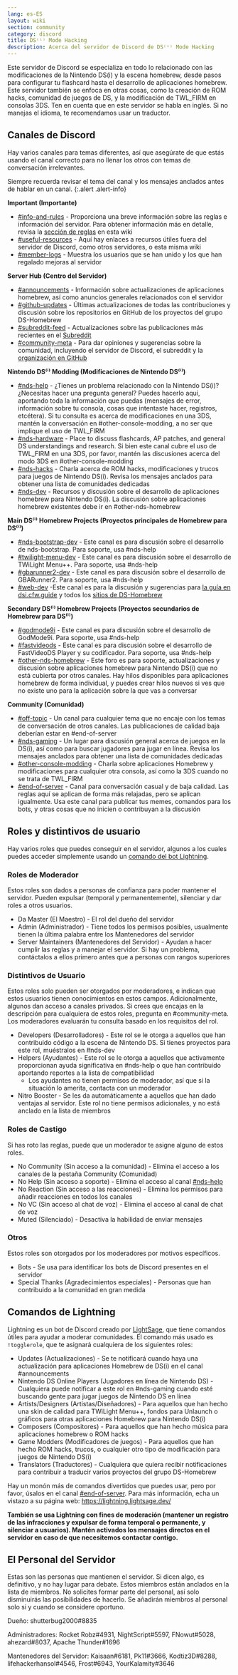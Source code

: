 ```yaml
---
lang: es-ES
layout: wiki
section: community
category: discord
title: DS⁽ⁱ⁾ Mode Hacking
description: Acerca del servidor de Discord de DS⁽ⁱ⁾ Mode Hacking
---
```


Este servidor de Discord se especializa en todo lo relacionado con las modificaciones de la Nintendo DS(i) y la escena homebrew, desde pasos para configurar tu flashcard hasta el desarrollo de aplicaciones homebrew. Este servidor también se enfoca en otras cosas, como la creación de ROM hacks, comunidad de juegos de DS, y la modificación de TWL_FIRM en consolas 3DS. Ten en cuenta que en este servidor se habla en inglés. Si no manejas el idioma, te recomendamos usar un traductor.

## Canales de Discord
Hay varios canales para temas diferentes, así que asegúrate de que estás usando el canal correcto para no llenar los otros con temas de conversación irrelevantes.

Siempre recuerda revisar el tema del canal y los mensajes anclados antes de hablar en un canal.
{:.alert .alert-info}

**Important (Importante)**
- [#info-and-rules][info-and-rules] - Proporciona una breve información sobre las reglas e información del servidor. Para obtener información más en detalle, revisa la [sección de reglas](discord-rules) en esta wiki
- [#useful-resources][useful-resources] - Aquí hay enlaces a recursos útiles fuera del servidor de Discord, como otros servidores, o esta misma wiki
- [#member-logs][member-logs] - Muestra los usuarios que se han unido y los que han regalado mejoras al servidor

**Server Hub (Centro del Servidor)**
- [#announcements][announcements] - Información sobre actualizaciones de aplicaciones homebrew, así como anuncios generales relacionados con el servidor
- [#github-updates][github-updates] - Últimas actualizaciones de todas las contribuciones y discusión sobre los repositorios en GitHub de los proyectos del grupo DS-Homebrew
- [#subreddit-feed][subreddit-feed] - Actualizaciones sobre las publicaciones más recientes en el [Subreddit](https://reddit.com/r/NDSBrew)
- [#community-meta][community-meta] - Para dar opiniones y sugerencias sobre la comunidad, incluyendo el servidor de Discord, el subreddit y la [organización en GitHub](http://github.com/DS-Homebrew)

**Nintendo DS⁽ⁱ⁾ Modding (Modificaciones de Nintendo DS⁽ⁱ⁾)**
- [#nds-help][nds-help] - ¿Tienes un problema relacionado con la Nintendo DS(i)? ¿Necesitas hacer una pregunta general? Puedes hacerlo aquí, aportando toda la información que puedas (mensajes de error, información sobre tu consola, cosas que intentaste hacer, registros, etcétera). Si tu consulta es acerca de modificaciones en una 3DS, mantén la conversación en #other-console-modding, a no ser que implique el uso de TWL_FIRM
- [#nds-hardware][nds-hardware] - Place to discuss flashcards, AP patches, and general DS understandings and research. Si bien este canal cubre el uso de TWL_FIRM en una 3DS, por favor, mantén las discusiones acerca del modo 3DS en #other-console-modding
- [#nds-hacks][nds-hacks] - Charla acerca de ROM hacks, modificaciones y trucos para juegos de Nintendo DS(i). Revisa los mensajes anclados para obtener una lista de comunidades dedicadas
- [#nds-dev][nds-dev] - Recursos y discusión sobre el desarrollo de aplicaciones homebrew para Nintendo DS(i). La discusión sobre aplicaciones homebrew existentes debe ir en #other-nds-homebrew

**Main DS⁽ⁱ⁾ Homebrew Projects (Proyectos principales de Homebrew para DS⁽ⁱ⁾)**
- [#nds-bootstrap-dev][nds-bootstrap-dev] - Este canal es para discusión sobre el desarrollo de nds-bootstrap. Para soporte, usa #nds-help
- [#twilight-menu-dev][twilight-menu-dev] - Este canal es para discusión sobre el desarrollo de TWiLight Menu++. Para soporte, usa #nds-help
- [#gbarunner2-dev][gbarunner2-dev] - Este canal es para discusión sobre el desarrollo de GBARunner2. Para soporte, usa #nds-help
- [#web-dev][web-dev] -Este canal es para la discusión y sugerencias para [la guía en dsi.cfw.guide](https://dsi.cfw.guide/) y todos los [sitios de DS-Homebrew](https://ds-homebrew.com/)

**Secondary DS⁽ⁱ⁾ Homebrew Projects (Proyectos secundarios de Homebrew para DS⁽ⁱ⁾)**
- [#godmode9i][godmode9i] - Este canal es para discusión sobre el desarrollo de GodMode9i. Para soporte, usa #nds-help
- [#fastvideods][fastvideods] - Este canal es para discusión sobre el desarrollo de FastVideoDS Player y su codificador. Para soporte, usa #nds-help
- [#other-nds-homebrew][other-nds-homebrew] - Este foro es para soporte, actualizaciones y discusión sobre aplicaciones homebrew para Nintendo DS(i) que no está cubierta por otros canales. Hay hilos disponibles para aplicaciones homebrew de forma individual, y puedes crear hilos nuevos si ves que no existe uno para la aplicación sobre la que vas a conversar

**Community (Comunidad)**
- [#off-topic][off-topic] - Un canal para cualquier tema que no encaje con los temas de conversación de otros canales. Las publicaciones de calidad baja deberían estar en #end-of-server
- [#nds-gaming][nds-gaming] - Un lugar para discusión general acerca de juegos en la DS(i), así como para buscar jugadores para jugar en línea. Revisa los mensajes anclados para obtener una lista de comunidades dedicadas
- [#other-console-modding][other-console-modding] - Charla sobre aplicaciones Homebrew y modificaciones para cualquier otra consola, así como la 3DS cuando no se trata de TWL_FIRM
- [#end-of-server][end-of-server] - Canal para conversación casual y de baja calidad. Las reglas aquí se aplican de forma más relajadas, pero se aplican igualmente. Usa este canal para publicar tus memes, comandos para los bots, y otras cosas que no inicien o contribuyan a la discusión

## Roles y distintivos de usuario
Hay varios roles que puedes conseguir en el servidor, algunos a los cuales puedes acceder simplemente usando un [comando del bot Lightning](#lightning-commands).

### Roles de Moderador
Estos roles son dados a personas de confianza para poder mantener el servidor. Pueden expulsar (temporal y permanentemente), silenciar y dar roles a otros usuarios.

- Da Master (El Maestro) - El rol del dueño del servidor
- Admin (Administrador) - Tiene todos los permisos posibles, usualmente tienen la última palabra entre los Mantenedores del servidor
- Server Maintainers (Mantenedores del Servidor) - Ayudan a hacer cumplir las reglas y a manejar el servidor. Si hay un problema, contáctalos a ellos primero antes que a personas con rangos superiores

### Distintivos de Usuario
Estos roles solo pueden ser otorgados por moderadores, e indican que estos usuarios tienen conocimientos en estos campos. Adicionalmente, algunos dan acceso a canales privados. Si crees que encajas en la descripción para cualquiera de estos roles, pregunta en #community-meta. Los moderadores evaluarán tu consulta basado en los requisitos del rol.

- Developers (Desarrolladores) - Este rol se le otorga a aquellos que han contribuido código a la escena de Nintendo DS. Si tienes proyectos para este rol, muéstralos en #nds-dev
- Helpers (Ayudantes) - Este rol se le otorga a aquellos que activamente proporcionan ayuda significativa en #nds-help o que han contribuido aportando reportes a la lista de compatibilidad
   - Los ayudantes no tienen permisos de moderador, así que si la situación lo amerita, contacta con un moderador
- Nitro Booster - Se les da automáticamente a aquellos que han dado ventajas al servidor. Este rol no tiene permisos adicionales, y no está anclado en la lista de miembros

### Roles de Castigo
Si has roto las reglas, puede que un moderador te asigne alguno de estos roles.

- No Community (Sin acceso a la comunidad) - Elimina el acceso a los canales de la pestaña Community (Comunidad)
- No Help (Sin acceso a soporte) - Elimina el acceso al canal [#nds-help][nds-help]
- No Reaction (Sin acceso a las reacciones) - Elimina los permisos para añadir reacciones en todos los canales
- No VC (Sin acceso al chat de voz) - Elimina el acceso al canal de chat de voz
- Muted (Silenciado) - Desactiva la habilidad de enviar mensajes

### Otros
Estos roles son otorgados por los moderadores por motivos específicos.

- Bots - Se usa para identificar los bots de Discord presentes en el servidor
- Special Thanks (Agradecimientos especiales) - Personas que han contribuido a la comunidad en gran medida

## Comandos de Lightning
Lightning es un bot de Discord creado por [LightSage](https://github.com/LightSage), que tiene comandos útiles para ayudar a moderar comunidades. El comando más usado es `!togglerole`, que te asignará cualquiera de los siguientes roles:

- Updates (Actualizaciones) - Se te notificará cuando haya una actualización para aplicaciones Homebrew de DS(i) en el canal #announcements
- Nintendo DS Online Players (Jugadores en línea de Nintendo DS) - Cualquiera puede notificar a este rol en #nds-gaming cuando esté buscando gente para jugar juegos de Nintendo DS en línea
- Artists/Designers (Artistas/Diseñadores) - Para aquellos que han hecho una skin de calidad para TWiLight Menu++, fondos para Unlaunch o gráficos para otras aplicaciones Homebrew para Nintendo DS(i)
- Composers (Compositores) - Para aquellos que han hecho música para aplicaciones homebrew o ROM hacks
- Game Modders (Modificadores de juegos) - Para aquellos que han hecho ROM hacks, trucos, o cualquier otro tipo de modificación para juegos de Nintendo DS(i)
- Translators (Traductores) - Cualquiera que quiera recibir notificaciones para contribuir a traducir varios proyectos del grupo DS-Homebrew

Hay un monón más de comandos divertidos que puedes usar, pero por favor, úsalos en el canal [#end-of-server][end-of-server]. Para más información, echa un vistazo a su página web: <https://lightning.lightsage.dev/>

**También se usa Lightning con fines de moderación (mantener un registro de las infracciones y expulsar de forma temporal o permanente, y silenciar a usuarios). Mantén activados los mensajes directos en el servidor en caso de que necesitemos contactar contigo.**

## El Personal del Servidor
Estas son las personas que mantienen el servidor. Si dicen algo, es definitivo, y no hay lugar para debate. Estos miembros están anclados en la lista de miembros. No solicites formar parte del personal, así solo disminuirás las posibilidades de hacerlo. Se añadirán miembros al personal solo si y cuando se considere oportuno.

Dueño: shutterbug2000#8835

Administradores: Rocket Robz#4931, NightScript#5597, FNowut#5028, ahezard#8037, Apache Thunder#1696

Mantenedores del Servidor: Kaisaan#6181, Pk11#3666, Kodtiz3D#8288, lifehackerhansol#4546, Frost#6943, YourKalamity#3646

<!-- Discord channel links -->
[info-and-rules]: https://discord.com/channels/283769550611152897/626620520330428436
[useful-resources]: https://discord.com/channels/283769550611152897/638041441079263283
[member-logs]: https://discord.com/channels/283769550611152897/677714673663082529

[announcements]: https://discord.com/channels/283769550611152897/283771381735489537
[github-updates]: https://discord.com/channels/283769550611152897/450065134191116290
[subreddit-feed]: https://discord.com/channels/283769550611152897/869830055377928243
[community-meta]: https://discord.com/channels/283769550611152897/715651368391671919

[nds-help]: https://discord.com/channels/283769550611152897/332961165829210117
[nds-hardware]: https://discord.com/channels/283769550611152897/547986366357700620
[nds-hacks]: https://discord.com/channels/283769550611152897/356988919738400768
[nds-dev]: https://discord.com/channels/283769550611152897/835273459339624499

[nds-bootstrap-dev]: https://discord.com/channels/283769550611152897/283769550611152897
[twilight-menu-dev]: https://discord.com/channels/283769550611152897/489307733074640926
[gbarunner2-dev]: https://discord.com/channels/283769550611152897/620310871800807466
[web-dev]: https://discord.com/channels/283769550611152897/744649302567157800

[godmode9i]: https://discord.com/channels/283769550611152897/497960894660083732
[fastvideods]: https://discord.com/channels/283769550611152897/1021121766585806989
[other-nds-homebrew]: https://discord.com/channels/283769550611152897/1025388133388394547

[off-topic]: https://discord.com/channels/283769550611152897/286686210225864725
[nds-gaming]: https://discord.com/channels/283769550611152897/668680785154408448
[other-console-modding]: https://discord.com/channels/283769550611152897/653706029736919051
[end-of-server]: https://discord.com/channels/283769550611152897/283770736215195648
